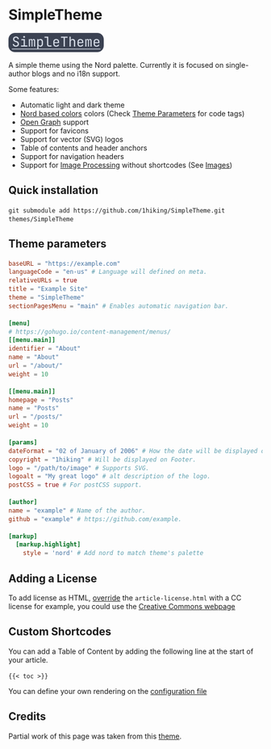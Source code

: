 # SimpleTheme

![The words "Simple theme" with a white palette and bluish background](simpletheme.png)

A simple theme using the Nord palette. Currently it is focused on single-author blogs and no i18n support.

Some features:

- Automatic light and dark theme
- [Nord based colors](https://www.nordtheme.com/) colors (Check [Theme Parameters](#theme-parameters) for code tags)
- [Open Graph](https://ogp.me/) support
- Support for favicons
- Support for vector (SVG) logos
- Table of contents and header anchors
- Support for navigation headers
- Support for [Image Processing](https://gohugo.io/content-management/image-processing/) without shortcodes (See [Images](#Images))

## Quick installation

`git submodule add https://github.com/1hiking/SimpleTheme.git themes/SimpleTheme`


## Theme parameters

```TOML
baseURL = "https://example.com"
languageCode = "en-us" # Language will defined on meta.
relativeURLs = true
title = "Example Site"
theme = "SimpleTheme"
sectionPagesMenu = "main" # Enables automatic navigation bar.

[menu]
# https://gohugo.io/content-management/menus/
[[menu.main]]
identifier = "About"
name = "About"
url = "/about/"
weight = 10

[[menu.main]]
homepage = "Posts"
name = "Posts"
url = "/posts/"
weight = 10

[params]
dateFormat = "02 of January of 2006" # How the date will be displayed on posts.
copyright = "1hiking" # Will be displayed on Footer.
logo = "/path/to/image" # Supports SVG.
logoalt = "My great logo" # alt description of the logo.
postCSS = true # For postCSS support.

[author]
name = "example" # Name of the author.
github = "example" # https://github.com/example.

[markup]
  [markup.highlight]
    style = 'nord' # Add nord to match theme's palette
```

## Adding a License

To add license as HTML, [override](https://gohugo.io/templates/lookup-order/) the `article-license.html` with a CC license for example, you could use the
[Creative Commons webpage](https://creativecommons.org/choose/)

## Custom Shortcodes

You can add a Table of Content by adding the following line at the start of your article.

`{{< toc >}}`

You can define your own rendering on the [configuration file](https://gohugo.io/getting-started/configuration-markup#table-of-contents)

## Credits

Partial work of this page was taken from this [theme](https://github.com/qua3k/blog-theme).

